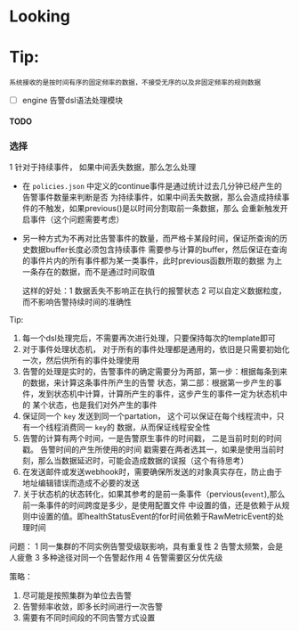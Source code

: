 # Looking

# Tip:
    系统接收的是按时间有序的固定频率的数据，不接受无序的以及非固定频率的规则数据

- [ ] engine 告警dsl语法处理模块

#### TODO

### 选择
 1 针对于持续事件， 如果中间丢失数据，那么怎么处理
   - 在 ``policies.json`` 中定义的continue事件是通过统计过去几分钟已经产生的告警事件数量来判断是否
     为持续事件，如果中间丢失数据，那么会造成持续事件的不触发，如果previous()是以时间分割取前一条数据，那么
     会重新触发开启事件（这个问题需要考虑）
   - 另一种方式为不再对比告警事件的数量，而严格卡某段时间，保证所查询的历史数据buffer长度必须包含持续事件
     需要参与计算的buffer，然后保证在查询的事件片内的所有事件都为某一类事件，此时previous函数所取的数据
     为上一条存在的数据，而不是通过时间取值
     
     这样的好处：1 数据丢失不影响正在执行的报警状态 2 可以自定义数据粒度，而不影响告警持续时间的准确性


Tip:
  1. 每一个dsl处理完后，不需要再次进行处理，只要保持每次的template即可
  2. 对于事件处理状态机， 对于所有的事件处理都是通用的，依旧是只需要初始化一次，然后供所有的事件处理使用
  3. 告警的处理是实时的，告警事件的确定需要分为两部，第一步：根据每条到来的数据，来计算这条事件所产生的告警
     状态，第二部：根据第一步产生的事件，发到状态机中计算，计算所产生的事件，这步产生的事件一定为状态机中的
     某个状态，也是我们对外产生的事件
  4. 保证同一个 ``key`` 发送到同一个partation， 这个可以保证在每个线程流中，只有一个线程消费同一 ``key``的
     数据，从而保证线程安全性
  5. 告警的计算有两个时间，一是告警原生事件的时间戳， 二是当前时刻的时间戳。 告警时间的产生所使用的时间
     戳需要在两者选其一，如果是使用当前时刻，那么当数据延迟时，可能会造成数据的误报（这个有待思考）
  6. 在发送邮件或发送webhook时，需要确保所发送的对象真实存在，防止由于地址编辑错误而造成不必要的发送
  7. 关于状态机的状态转化，如果其参考的是前一条事件（pervious(`event`),那么前一条事件的时间跨度是多少，是使用配置文件
     中设置的值，还是依赖于从规则中设置的值。即healthStatusEvent的for时间依赖于RawMetricEvent的处理时间
     
     

问题：
  1 同一集群的不同实例告警受级联影响，具有重复性
  2  告警太频繁，会是人疲惫
  3  多种途径对同一个告警起作用
  4  告警需要区分优先级
  
策略：
  1. 尽可能是按照集群为单位去告警
  2. 告警频率收敛，即多长时间进行一次告警
  3. 需要有不同时间段的不同告警方式设置
  
